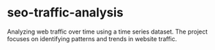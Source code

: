 # seo-traffic-analysis
Analyzing web traffic over time using a time series dataset. The project focuses on identifying patterns and trends in website traffic.
